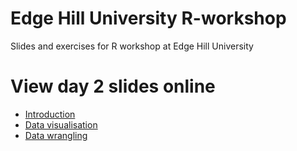 # Edge Hill University R-workshop
Slides and exercises for R workshop at Edge Hill University

# View day 2 slides online

- [Introduction](https://rpubs.com/jensroes/intro)
- [Data visualisation](https://rpubs.com/jensroes/data-viz)
- [Data wrangling](https://rpubs.com/jensroes/data-wrangling)

